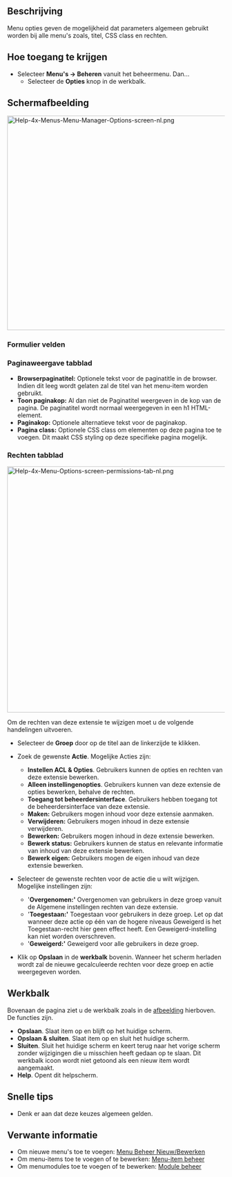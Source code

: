 <!-- Filename: Help4.x:Menus:_Options / Display title: Menu's: Opties -->

## Beschrijving

Menu opties geven de mogelijkheid dat parameters algemeen gebruikt
worden bij alle menu's zoals, titel, CSS class en rechten.

## Hoe toegang te krijgen

- Selecteer **Menu's → Beheren** vanuit het beheermenu. Dan...
  - Selecteer de **Opties** knop in de werkbalk.

## Schermafbeelding

<img
src="https://docs.joomla.org/images/thumb/4/4a/Help-4x-Menus-Menu-Manager-Options-screen-nl.png/800px-Help-4x-Menus-Menu-Manager-Options-screen-nl.png"
decoding="async"
srcset="https://docs.joomla.org/images/4/4a/Help-4x-Menus-Menu-Manager-Options-screen-nl.png 1.5x"
data-file-width="1179" data-file-height="731" width="800" height="496"
alt="Help-4x-Menus-Menu-Manager-Options-screen-nl.png" />

### Formulier velden

### Paginaweergave tabblad

- **Browserpaginatitel:** Optionele tekst voor de paginatitle in de
  browser. Indien dit leeg wordt gelaten zal de titel van het menu-item
  worden gebruikt.
- **Toon paginakop:** Al dan niet de Paginatitel weergeven in de kop van
  de pagina. De paginatitel wordt normaal weergegeven in een h1
  HTML-element.
- **Paginakop:** Optionele alternatieve tekst voor de paginakop.
- **Pagina class:** Optionele CSS class om elementen op deze pagina toe
  te voegen. Dit maakt CSS styling op deze specifieke pagina mogelijk.

### Rechten tabblad

<img
src="https://docs.joomla.org/images/thumb/b/b4/Help-4x-Menu-Options-screen-permissions-tab-nl.png/600px-Help-4x-Menu-Options-screen-permissions-tab-nl.png"
decoding="async"
srcset="https://docs.joomla.org/images/b/b4/Help-4x-Menu-Options-screen-permissions-tab-nl.png 1.5x"
data-file-width="700" data-file-height="664" width="600" height="569"
alt="Help-4x-Menu-Options-screen-permissions-tab-nl.png" />

Om de rechten van deze extensie te wijzigen moet u de volgende
handelingen uitvoeren.

- Selecteer de **Groep** door op de titel aan de linkerzijde te klikken.
- Zoek de gewenste **Actie**. Mogelijke Acties zijn:
  - **Instellen ACL & Opties**. Gebruikers kunnen de opties en rechten
    van deze extensie bewerken.
  - **Alleen instellingenopties**. Gebruikers kunnen van deze extensie
    de opties bewerken, behalve de rechten.
  - **Toegang tot beheerdersinterface**. Gebruikers hebben toegang tot
    de beheerdersinterface van deze extensie.
  - **Maken:** Gebruikers mogen inhoud voor deze extensie aanmaken.
  - **Verwijderen:** Gebruikers mogen inhoud in deze extensie
    verwijderen.
  - **Bewerken:** Gebruikers mogen inhoud in deze extensie bewerken.
  - **Bewerk status:** Gebruikers kunnen de status en relevante
    informatie van inhoud van deze extensie bewerken.
  - **Bewerk eigen:** Gebruikers mogen de eigen inhoud van deze extensie
    bewerken.

- Selecteer de gewenste rechten voor de actie die u wilt wijzigen.
  Mogelijke instellingen zijn:
  - '**Overgenomen:'** Overgenomen van gebruikers in deze groep vanuit
    de Algemene instellingen rechten van deze extensie.
  - '**Toegestaan:'** Toegestaan voor gebruikers in deze groep. Let op
    dat wanneer deze actie op één van de hogere niveaus Geweigerd is het
    Toegestaan-recht hier geen effect heeft. Een Geweigerd-instelling
    kan niet worden overschreven.
  - '**Geweigerd:'** Geweigerd voor alle gebruikers in deze groep.

- Klik op **Opslaan** in de **werkbalk** bovenin. Wanneer het scherm
  herladen wordt zal de nieuwe gecalculeerde rechten voor deze groep en
  actie weergegeven worden.

## Werkbalk

Bovenaan de pagina ziet u de werkbalk zoals in de
[afbeelding](#Schermafbeelding) hierboven. De functies zijn.

- **Opslaan**. Slaat item op en blijft op het huidige scherm.
- **Opslaan & sluiten**. Slaat item op en sluit het huidige scherm.
- **Sluiten**. Sluit het huidige scherm en keert terug naar het vorige
  scherm zonder wijzigingen die u misschien heeft gedaan op te slaan.
  Dit werkbalk icoon wordt niet getoond als een nieuw item wordt
  aangemaakt.
- **Help**. Opent dit helpscherm.

## Snelle tips

- Denk er aan dat deze keuzes algemeen gelden.

## Verwante informatie

- Om nieuwe menu's toe te voegen: [Menu Beheer
  Nieuw/Bewerken](https://docs.joomla.org/Help4.x:Menus:_Edit/nl "Help4.x:Menus: Edit/nl")
- Om menu-items toe te voegen of te bewerken: [Menu-item
  beheer](https://docs.joomla.org/Help4.x:Menus:_Items/nl "Help4.x:Menus: Items/nl")
- Om menumodules toe te voegen of te bewerken: [Module
  beheer](https://docs.joomla.org/Help4.x:Extensions_Module_Manager_Edit/nl "Help4.x:Extensions Module Manager Edit/nl")
